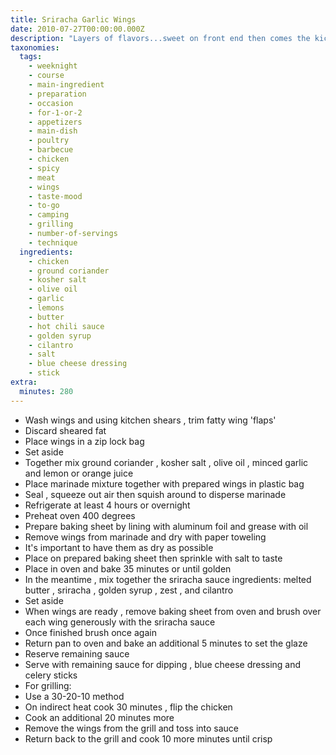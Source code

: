 ```yaml
---
title: Sriracha Garlic Wings
date: 2010-07-27T00:00:00.000Z
description: "Layers of flavors...sweet on front end then comes the kick in the rear.  good with saffron rice.  (golden syrup is a south african cane syrup.  try delta or lyle's brand.) \r\n\r\nmy husband loves these.  see below grill method.  don't forget the blue cheese dressing and a beer.  i don't like beer..dh said to say that."
taxonomies:
  tags:
    - weeknight
    - course
    - main-ingredient
    - preparation
    - occasion
    - for-1-or-2
    - appetizers
    - main-dish
    - poultry
    - barbecue
    - chicken
    - spicy
    - meat
    - wings
    - taste-mood
    - to-go
    - camping
    - grilling
    - number-of-servings
    - technique
  ingredients:
    - chicken
    - ground coriander
    - kosher salt
    - olive oil
    - garlic
    - lemons
    - butter
    - hot chili sauce
    - golden syrup
    - cilantro
    - salt
    - blue cheese dressing
    - stick
extra:
  minutes: 280
---
```

 - Wash wings and using kitchen shears , trim fatty wing 'flaps'
 - Discard sheared fat
 - Place wings in a zip lock bag
 - Set aside
 - Together mix ground coriander , kosher salt , olive oil , minced garlic and lemon or orange juice
 - Place marinade mixture together with prepared wings in plastic bag
 - Seal , squeeze out air then squish around to disperse marinade
 - Refrigerate at least 4 hours or overnight
 - Preheat oven 400 degrees
 - Prepare baking sheet by lining with aluminum foil and grease with oil
 - Remove wings from marinade and dry with paper toweling
 - It's important to have them as dry as possible
 - Place on prepared baking sheet then sprinkle with salt to taste
 - Place in oven and bake 35 minutes or until golden
 - In the meantime , mix together the sriracha sauce ingredients: melted butter , sriracha , golden syrup , zest , and cilantro
 - Set aside
 - When wings are ready , remove baking sheet from oven and brush over each wing generously with the sriracha sauce
 - Once finished brush once again
 - Return pan to oven and bake an additional 5 minutes to set the glaze
 - Reserve remaining sauce
 - Serve with remaining sauce for dipping , blue cheese dressing and celery sticks
 - For grilling:
 - Use a 30-20-10 method
 - On indirect heat cook 30 minutes , flip the chicken
 - Cook an additional 20 minutes more
 - Remove the wings from the grill and toss into sauce
 - Return back to the grill and cook 10 more minutes until crisp
